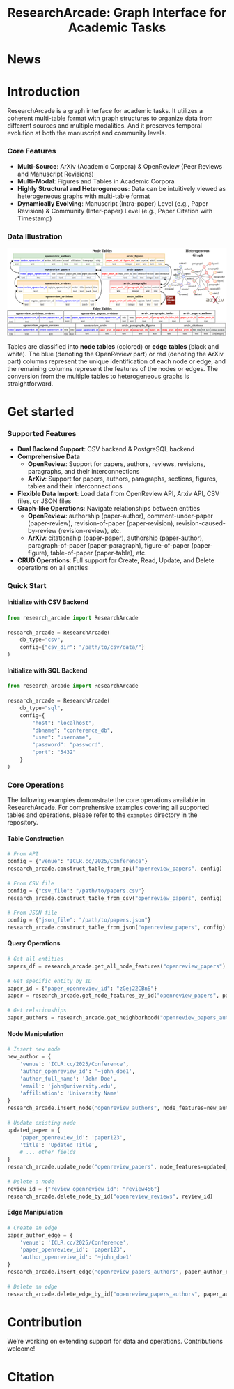 <h1 align="center">ResearchArcade: Graph Interface for Academic Tasks</h1>

<div align="center">

</div>

# News

# Introduction

ResearchArcade is a graph interface for academic tasks. It utilizes a coherent multi-table format with graph structures to organize data from different sources and multiple modalities. And it preserves temporal evolution at both the manuscript and community levels.

### Core Features

- **Multi-Source**: ArXiv (Academic Corpora) & OpenReview (Peer Reviews and Manuscript Revisions)
- **Multi-Modal**: Figures and Tables in Academic Corpora
- **Highly Structural and Heterogeneous**: Data can be intuitively viewed as heterogeneous graphs with multi-table format
- **Dynamically Evolving**: Manuscript (Intra-paper) Level (e.g., Paper Revision) & Community (Inter-paper) Level (e.g., Paper Citation with Timestamp)

### Data Illustration

![data_description](./assets/gnn_llm.png)

Tables are classified into **node tables** (colored) or **edge tables** (black and white). The blue (denoting the OpenReview part) or red (denoting the ArXiv part) columns represent the unique identification of each node or edge, and the remaining columns represent the features of the nodes or edges. The conversion from the multiple tables to heterogeneous graphs is straightforward.

# Get started

### Supported Features

- **Dual Backend Support**: CSV backend & PostgreSQL backend
- **Comprehensive Data**
    - **OpenReview**: Support for papers, authors, reviews, revisions, paragraphs, and their interconnections
    - **ArXiv**: Support for papers, authors, paragraphs, sections, figures, tables and their interconnections
- **Flexible Data Import**: Load data from OpenReview API, Arxiv API, CSV files, or JSON files
- **Graph-like Operations**: Navigate relationships between entities
    - **OpenReview**: authorship (paper-author), comment-under-paper (paper-review), revision-of-paper (paper-revision), revision-caused-by-review (revision-review), etc.
    - **ArXiv**: citationship (paper-paper), authorship (paper-author), paragraph-of-paper (paper-paragraph), figure-of-paper (paper-figure), table-of-paper (paper-table), etc.
- **CRUD Operations**: Full support for Create, Read, Update, and Delete operations on all entities

### Quick Start

#### Initialize with CSV Backend

```python
from research_arcade import ResearchArcade

research_arcade = ResearchArcade(
    db_type="csv",
    config={"csv_dir": "/path/to/csv/data/"}
)
```

#### Initialize with SQL Backend

```python
from research_arcade import ResearchArcade

research_arcade = ResearchArcade(
    db_type="sql",
    config={
        "host": "localhost",
        "dbname": "conference_db",
        "user": "username",
        "password": "password",
        "port": "5432"
    }
)
```

### Core Operations

The following examples demonstrate the core operations available in ResearchArcade. For comprehensive examples covering all supported tables and operations, please refer to the `examples` directory in the repository.

#### Table Construction

```python
# From API
config = {"venue": "ICLR.cc/2025/Conference"}
research_arcade.construct_table_from_api("openreview_papers", config)

# From CSV file
config = {"csv_file": "/path/to/papers.csv"}
research_arcade.construct_table_from_csv("openreview_papers", config)

# From JSON file
config = {"json_file": "/path/to/papers.json"}
research_arcade.construct_table_from_json("openreview_papers", config)
```

#### Query Operations

```python
# Get all entities
papers_df = research_arcade.get_all_node_features("openreview_papers")

# Get specific entity by ID
paper_id = {"paper_openreview_id": "zGej22CBnS"}
paper = research_arcade.get_node_features_by_id("openreview_papers", paper_id)

# Get relationships
paper_authors = research_arcade.get_neighborhood("openreview_papers_authors", paper_id)
```

#### Node Manipulation

```python
# Insert new node
new_author = {
    'venue': 'ICLR.cc/2025/Conference',
    'author_openreview_id': '~john_doe1',
    'author_full_name': 'John Doe',
    'email': 'john@university.edu',
    'affiliation': 'University Name'
}
research_arcade.insert_node("openreview_authors", node_features=new_author)

# Update existing node
updated_paper = {
    'paper_openreview_id': 'paper123',
    'title': 'Updated Title',
    # ... other fields
}
research_arcade.update_node("openreview_papers", node_features=updated_paper)

# Delete a node
review_id = {"review_openreview_id": "review456"}
research_arcade.delete_node_by_id("openreview_reviews", review_id)
```

#### Edge Manipulation

```python
# Create an edge
paper_author_edge = {
    'venue': 'ICLR.cc/2025/Conference',
    'paper_openreview_id': 'paper123',
    'author_openreview_id': '~john_doe1'
}
research_arcade.insert_edge("openreview_papers_authors", paper_author_edge)

# Delete an edge
research_arcade.delete_edge_by_id("openreview_papers_authors", paper_author_edge)
```

# Contribution

We’re working on extending support for data and operations. Contributions welcome!

# Citation